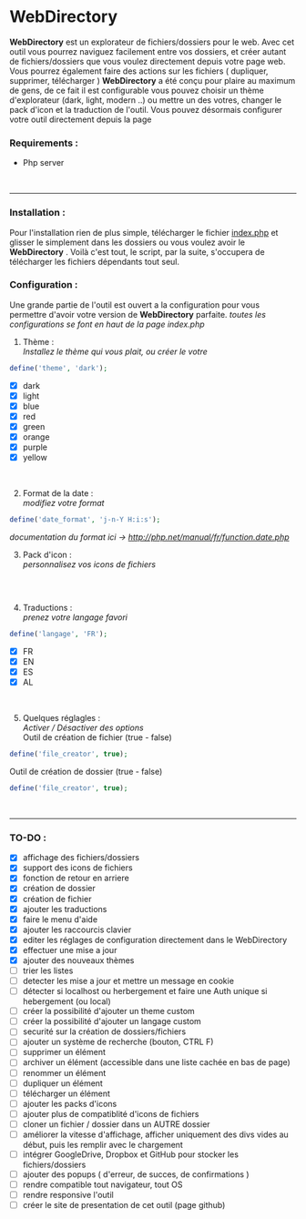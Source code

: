 # WebDirectory

**WebDirectory** est un explorateur de fichiers/dossiers pour le web. Avec cet outil vous pourrez naviguez facilement entre vos dossiers, et créer autant de fichiers/dossiers que vous voulez directement depuis votre page web.
Vous pourrez également faire des actions sur les fichiers ( dupliquer, supprimer, télécharger )
**WebDirectory** a été conçu pour plaire au maximum de gens, de ce fait il est configurable vous pouvez choisir un thème d'explorateur (dark, light, modern ..) ou mettre un des votres, changer le pack d'icon et la traduction de l'outil.
Vous pouvez désormais configurer votre outil directement depuis la page
<br>

### Requirements :
* Php server


<br><hr>
### Installation :
Pour l'installation rien de plus simple, télécharger le fichier [index.php](https://raw.githubusercontent.com/Mikheull/WebDirectory/master/index.php) et glisser le simplement dans les dossiers ou vous voulez avoir le **WebDirectory** .
Voilà c'est tout, le script, par la suite, s'occupera de télécharger les fichiers dépendants tout seul.


### Configuration :
Une grande partie de l'outil est ouvert a la configuration pour vous permettre d'avoir votre version de **WebDirectory** parfaite.
*toutes les configurations se font en haut de la page index.php*

1) Thème :<br>
*Installez le thème qui vous plait, ou créer le votre*
```php
define('theme', 'dark');
```
- [x] dark
- [x] light
- [x] blue
- [x] red
- [x] green
- [x] orange
- [x] purple
- [x] yellow
<br>

2) Format de la date :<br>
*modifiez votre format*
```php
define('date_format', 'j-n-Y H:i:s');
```
*documentation du format ici -> http://php.net/manual/fr/function.date.php*
<br>

3) Pack d'icon :<br>
*personnalisez vos icons de fichiers*
```php
```
<br>

4) Traductions :<br>
*prenez votre langage favori*
```php
define('langage', 'FR');
```
- [x] FR
- [x] EN
- [x] ES
- [x] AL
<br>

5) Quelques réglagles :<br>
*Activer / Désactiver des options*<br>
Outil de création de fichier (true - false)
```php
define('file_creator', true);
```
Outil de création de dossier (true - false)
```php
define('file_creator', true);
```
<br><hr>

### TO-DO :
- [x] affichage des fichiers/dossiers
- [x] support des icons de fichiers
- [x] fonction de retour en arriere
- [x] création de dossier
- [x] création de fichier
- [x] ajouter les traductions
- [x] faire le menu d'aide
- [x] ajouter les raccourcis clavier
- [x] editer les réglages de configuration directement dans le WebDirectory
- [x] effectuer une mise a jour
- [x] ajouter des nouveaux thèmes
- [ ] trier les listes
- [ ] detecter les mise a jour et mettre un message en cookie
- [ ] détecter si localhost ou herbergement et faire une Auth unique si hebergement (ou local)
- [ ] créer la possibilité d'ajouter un theme custom 
- [ ] créer la possibilité d'ajouter un langage custom 
- [ ] securité sur la création de dossiers/fichiers
- [ ] ajouter un système de recherche (bouton, CTRL F)
- [ ] supprimer un élément
- [ ] archiver un élément (accessible dans une liste cachée en bas de page)
- [ ] renommer un élément
- [ ] dupliquer un élément
- [ ] télécharger un élément
- [ ] ajouter les packs d'icons
- [ ] ajouter plus de compatiblité d'icons de fichiers
- [ ] cloner un fichier / dossier dans un AUTRE dossier
- [ ] améliorer la vitesse d'affichage, afficher uniquement des divs vides au début, puis les remplir avec le chargement
- [ ] intégrer GoogleDrive, Dropbox et GitHub pour stocker les fichiers/dossiers
- [ ] ajouter des popups ( d'erreur, de succes, de confirmations )
- [ ] rendre compatible tout navigateur, tout OS
- [ ] rendre responsive l'outil
- [ ] créer le site de presentation de cet outil (page github)
